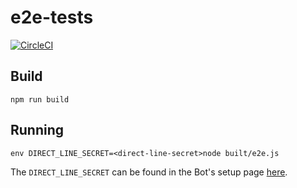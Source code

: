 # e2e-tests

[![CircleCI](https://circleci.com/gh/aiden/bot-e2e.svg?style=svg&circle-token=b945b5b109d685a84d3b1d7794c8fd0b2a4f2e0a)](https://circleci.com/gh/aiden/bot-e2e)

## Build

```
npm run build
```

## Running

```
env DIRECT_LINE_SECRET=<direct-line-secret>node built/e2e.js
```

The `DIRECT_LINE_SECRET` can be found in the Bot's setup page [here](https://dev.botframework.com/bots).

